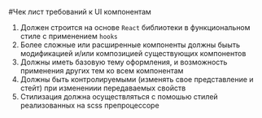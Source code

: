 #Чек лист требований к UI компонентам
1. Должен строится на основе `React` библиотеки в функциональном стиле с применением `hooks`
2. Более сложные или расширенные компоненты должны быыть модификацией и/или композицией существующих компонентов
3. Должны иметь базовую тему оформления, и возможность применения других тем ко всем компонентам
4. Должны быть контролируемыми (изменять свое представление и стейт) при изменениии передаваемых свойств
5. Стилизация должна осуществляться с помошью стилей реализованных на scss препроцессоре
